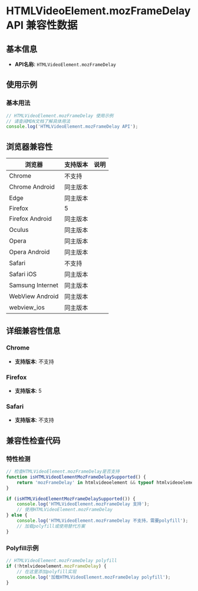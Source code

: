 # HTMLVideoElement.mozFrameDelay API 兼容性数据

## 基本信息

- **API名称**: `HTMLVideoElement.mozFrameDelay`

## 使用示例

### 基本用法

```javascript
// HTMLVideoElement.mozFrameDelay 使用示例
// 请查阅MDN文档了解具体用法
console.log('HTMLVideoElement.mozFrameDelay API');
```

## 浏览器兼容性

| 浏览器 | 支持版本 | 说明 |
|--------|----------|------|
| Chrome | 不支持 |  |
| Chrome Android | 同主版本 |  |
| Edge | 同主版本 |  |
| Firefox | 5 |  |
| Firefox Android | 同主版本 |  |
| Oculus | 同主版本 |  |
| Opera | 同主版本 |  |
| Opera Android | 同主版本 |  |
| Safari | 不支持 |  |
| Safari iOS | 同主版本 |  |
| Samsung Internet | 同主版本 |  |
| WebView Android | 同主版本 |  |
| webview_ios | 同主版本 |  |

## 详细兼容性信息

### Chrome

- **支持版本**: 不支持

### Firefox

- **支持版本**: 5

### Safari

- **支持版本**: 不支持

## 兼容性检查代码

### 特性检测

```javascript
// 检查HTMLVideoElement.mozFrameDelay是否支持
function isHTMLVideoElementMozFrameDelaySupported() {
    return 'mozFrameDelay' in htmlvideoelement && typeof htmlvideoelement.mozFrameDelay === 'function';
}

if (isHTMLVideoElementMozFrameDelaySupported()) {
    console.log('HTMLVideoElement.mozFrameDelay 支持');
    // 使用HTMLVideoElement.mozFrameDelay
} else {
    console.log('HTMLVideoElement.mozFrameDelay 不支持，需要polyfill');
    // 加载polyfill或使用替代方案
}
```

### Polyfill示例

```javascript
// HTMLVideoElement.mozFrameDelay polyfill
if (!htmlvideoelement.mozFrameDelay) {
    // 在这里添加polyfill实现
    console.log('加载HTMLVideoElement.mozFrameDelay polyfill');
}
```

